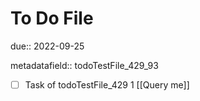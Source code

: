 # To Do File

due:: 2022-09-25

metadatafield:: todoTestFile_429_93

- [ ] Task of todoTestFile_429 1 [[Query me]]
